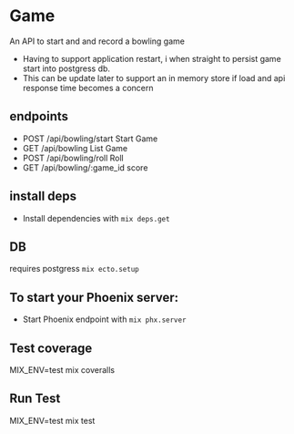 # Game

An API to start and and record a bowling game

- Having to support application restart, i when straight to persist game start into postgress db.
- This can be update later to support an in memory store if load and api response time becomes a concern

## endpoints

- POST /api/bowling/start Start Game
- GET /api/bowling List Game
- POST /api/bowling/roll Roll
- GET /api/bowling/:game_id score

## install deps

- Install dependencies with `mix deps.get`

## DB

requires postgress
`mix ecto.setup`

## To start your Phoenix server:

- Start Phoenix endpoint with `mix phx.server`

## Test coverage

MIX_ENV=test mix coveralls

## Run Test

MIX_ENV=test mix test
